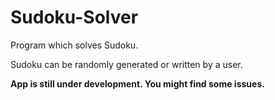# Sudoku-Solver
 Program which solves Sudoku.
 
 Sudoku can be randomly generated or written by a user.

**App is still under development. You might find some issues.**
